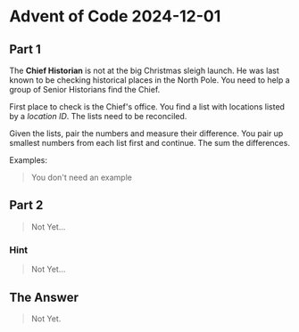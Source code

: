 # Advent of Code 2024-12-01

## Part 1

The **Chief Historian** is not at the big Christmas sleigh launch.
He was last known to be checking historical places in the North Pole.
You need to help a group of Senior Historians find the Chief.

First place to check is the Chief's office.
You find a list with locations listed by a _location ID_.
The lists need to be reconciled.

Given the lists, pair the numbers and measure their difference.
You pair up smallest numbers from each list first and continue.
The sum the differences.

Examples:

> You don't need an example

## Part 2

> Not Yet...

### Hint

> Not Yet...

## The Answer

> Not Yet.

